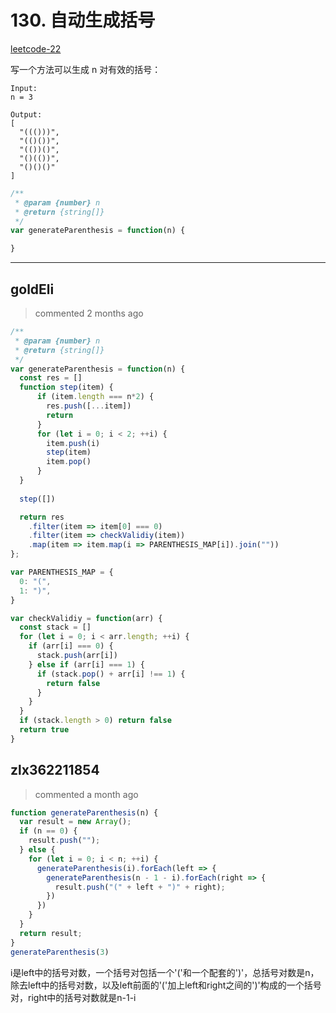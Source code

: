 
 # 130. 自动生成括号 
 [leetcode-22](https://leetcode.com/problems/generate-parentheses/)

写一个方法可以生成 n 对有效的括号：

```
Input: 
n = 3

Output:
[
  "((()))",
  "(()())",
  "(())()",
  "()(())",
  "()()()"
]
```

```javascript
/**
 * @param {number} n
 * @return {string[]}
 */
var generateParenthesis = function(n) {

}
``` 
 ***
## goldEli 
 > commented 2 months ago 


```javascript
/**
 * @param {number} n
 * @return {string[]}
 */
var generateParenthesis = function(n) {
  const res = []  
  function step(item) {
      if (item.length === n*2) {
        res.push([...item])
        return
      }
      for (let i = 0; i < 2; ++i) {
        item.push(i)
        step(item)
        item.pop()   
      }   
  }
  
  step([])

  return res
    .filter(item => item[0] === 0)
    .filter(item => checkValidiy(item))
    .map(item => item.map(i => PARENTHESIS_MAP[i]).join(""))
};

var PARENTHESIS_MAP = {
  0: "(",
  1: ")",
}

var checkValidiy = function(arr) {
  const stack = []
  for (let i = 0; i < arr.length; ++i) {
    if (arr[i] === 0) {
      stack.push(arr[i])
    } else if (arr[i] === 1) {
      if (stack.pop() + arr[i] !== 1) {
        return false
      }
    }
  }
  if (stack.length > 0) return false
  return true
}

```
## zlx362211854 
 > commented a month ago 


```js
function generateParenthesis(n) {
  var result = new Array();
  if (n == 0) {
    result.push("");
  } else {
    for (let i = 0; i < n; ++i) {
      generateParenthesis(i).forEach(left => {
        generateParenthesis(n - 1 - i).forEach(right => {
          result.push("(" + left + ")" + right);
        })
      })
    }
  }
  return result;
}
generateParenthesis(3)

```
i是left中的括号对数，一个括号对包括一个'('和一个配套的')'，总括号对数是n，除去left中的括号对数，以及left前面的'('加上left和right之间的')'构成的一个括号对，right中的括号对数就是n-1-i